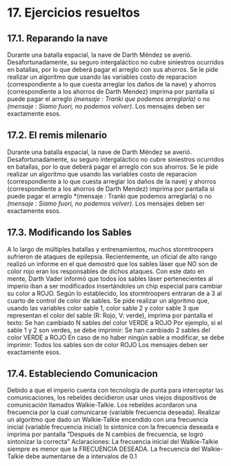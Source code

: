 # 17. Ejercicios resueltos

## 17.1. Reparando la nave
Durante una batalla espacial, la nave de Darth Méndez se averió. Desafortunadamente, su seguro intergaláctico no cubre siniestros ocurridos en batallas, por lo que deberá pagar el arreglo con sus ahorros. Se le pide realizar un algoritmo que usando las variables costo de reparacion (correspondiente a lo que cuesta arreglar los daños de la nave) y ahorros (correspondiente a los ahorros de Darth Mendez) imprima por pantalla si puede pagar el arreglo *(mensaje : Tranki que podemos arreglarla)* o no *(mensaje : Siamo fuori, no podemos volver)*. Los mensajes deben ser
exactamente esos.

## 17.2. El remis milenario
Durante una batalla espacial, la nave de Darth Méndez se averió. Desafortunadamente, su seguro intergaláctico no cubre siniestros ocurridos en batallas, por lo que deberá pagar el arreglo con sus ahorros. Se le pide realizar un algoritmo que usando las variables costo de reparacion (correspondiente a lo que cuesta arreglar los daños de la nave) y ahorros (correspondiente a los ahorros de Darth Mendez) imprima por pantalla si puede pagar el arreglo *(mensaje : Tranki que podemos arreglarla) o no *(mensaje : Siamo fuori, no podemos volver)*. Los mensajes deben ser exactamente esos.

## 17.3. Modificando los Sables
A lo largo de múltiples batallas y entrenamientos, muchos stormtroopers sufrieron de ataques de epilepsia. Recientemente, un oficial de alto rango realizó un informe en el que demostró que los sables láser que NO son de color rojo eran los responsables de dichos ataques. Con este dato en mente, Darth Vader informó que todos los sables láser pertenecientes al imperio iban a ser modificados insertándoles un chip especial para cambiar su color a ROJO. Según lo establecido, los stormtroopers entraran de a 3 al cuarto de control de color de sables. Se pide realizar un algoritmo que, usando las variables color sable 1, color sable 2 y color sable 3 que representan el color del sable (R: Rojo, V: verde), imprima por pantalla el texto: Se han cambiado N sables del color VERDE a ROJO Por ejemplo, si el sable 1 y 2 son verdes, se debe imprimir: Se han cambiado 2 sables del color VERDE a ROJO En caso de no haber ningún sable a modificar, se debe imprimir: Todos los sables son de color ROJO Los mensajes deben ser exactamente esos.


## 17.4. Estableciendo Comunicacion
Debido a que el imperio cuenta con tecnologı́a de punta para interceptar las comunicaciones, los rebeldes decidieron usar unos viejos dispositivos de comunicación llamados Walkie-Talkie. Los rebeldes acordaron una frecuencia por la cual comunicarse (variable frecuencia deseada). Realizar un algoritmo que dado un Walkie-Talkie encendido con una frecuencia inicial (variable frecuencia inicial) lo sintonice con la frecuencia deseada e imprima por pantalla ”Después de N cambios de frecuencia, se logró sintonizar la correcta” Aclaraciones: La frecuencia inicial del Walkie-Talkie siempre es menor que la FRECUENCIA DESEADA. La frecuencia del Walkie-Talkie debe aumentarse de a intervalos de 0.1




